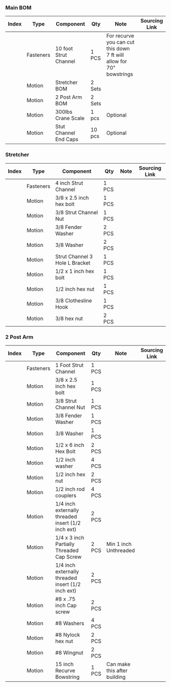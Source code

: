 ### Main BOM

| Index | Type                 | Component                                                    | Qty    | Note        | Sourcing Link |
| ----- | -------------------- | ------------------------------------------------------------ | ------ | ----------- | ------------- |
|       | Fasteners            | 10 foot Strut Channel                                        | 1 PCS  | For recurve you can cut this down <br> 7 ft will allow for 70" bowstrings | |
|       | Motion               | Stretcher BOM                                                | 2 Sets |             | |
|       | Motion               | 2 Post Arm BOM                                               | 2 Sets |             | |
|       | Motion               | 300lbs Crane Scale                                           | 1 pcs  | Optional    | |
|       | Motion               | Stut Channel End Caps                                        | 10 pcs | Optional    | |

### Stretcher 

| Index | Type                 | Component                                                    | Qty    | Note        | Sourcing Link |
| ----- | -------------------- | ------------------------------------------------------------ | ------ | ----------- | ------------- |
|       | Fasteners            | 4 inch Strut Channel                                         | 1 PCS  |             | |
|       | Motion               | 3/8 x 2.5 inch hex bolt                                      | 1 PCS  |             | |
|       | Motion               | 3/8 Strut Channel Nut                                        | 1 PCS  |             | |
|       | Motion               | 3/8 Fender Washer                                            | 2 PCS  |             | |
|       | Motion               | 3/8 Washer                                                   | 2 PCS  |             | |
|       | Motion               | Strut Channel 3 Hole L Bracket                               | 1 PCS  |             | |
|       | Motion               | 1/2 x  1 inch hex bolt                                       | 1 PCS  |             | |
|       | Motion               | 1/2 inch hex nut                                             | 1 PCS  |             | |
|       | Motion               | 3/8 Clothesline Hook                                         | 1 PCS  |             | |
|       | Motion               | 3/8 hex nut                                                  | 2 PCS  |             | |

### 2 Post Arm

| Index | Type                 | Component                                                    | Qty    | Note        | Sourcing Link |
| ----- | -------------------- | ------------------------------------------------------------ | ------ | ----------- | ------------- |
|       | Fasteners            | 1 Foot Strut Channel                                         | 1 PCS  |             | |
|       | Motion               | 3/8 x 2.5 inch hex bolt                                      | 1 PCS  |             | |
|       | Motion               | 3/8 Strut Channel Nut                                        | 1 PCS  |             | |
|       | Motion               | 3/8 Fender Washer                                            | 1 PCS  |             | |
|       | Motion               | 3/8 Washer                                                   | 1 PCS  |             | |
|       | Motion               | 1/2 x 6 inch Hex Bolt                                        | 2 PCS  |             | |
|       | Motion               | 1/2 inch washer                                              | 4 PCS  |             | |
|       | Motion               | 1/2 inch hex nut                                             | 2 PCS  |             | |
|       | Motion               | 1/2 inch rod couplers                                        | 4 PCS  |             | |
|       | Motion               | 1/4 inch externally threaded insert (1/2 inch ext)           | 2 PCS  |             | |
|       | Motion               | 1/4 x 3 inch Partially Threaded Cap Screw                    | 2 PCS  | Min 1 inch Unthreaded | |
|       | Motion               | 1/4 inch externally threaded insert (1/2 inch ext)           | 2 PCS  |             | |
|       | Motion               | #8 x .75 inch Cap screw                                      | 2 PCS  |             | |
|       | Motion               | #8 Washers                                                   | 4 PCS  |             | |
|       | Motion               | #8 Nylock hex nut                                            | 2 PCS  |             | |
|       | Motion               | #8 Wingnut                                                   | 2 PCS  |             | |
|       | Motion               | 15 inch Recurve Bowstring                                    | 1 PCS  | Can make this after building | |

